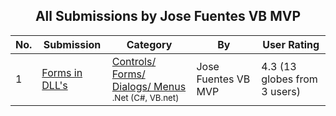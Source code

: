 ﻿<div align="center">

## All Submissions by Jose Fuentes VB MVP

</div>

No.  | Submission | Category | By   | User Rating
---- | ---------- | -------- | ---- | -----------
1 | [Forms in DLL's<br />](https://github.com/Planet-Source-Code/jose-fuentes-vb-mvp-forms-in-dll-s__10-171) | [Controls/ Forms/ Dialogs/ Menus<br /><sup>.Net (C#, VB.net)</sup>](../ByCategory/controls-forms-dialogs-menus__10-3.md) | Jose Fuentes VB MVP | 4.3 (13 globes from 3 users)
